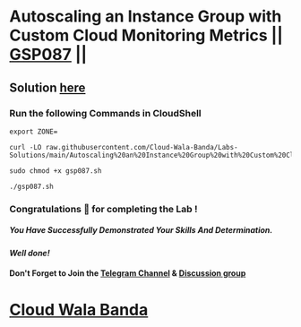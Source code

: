# Autoscaling an Instance Group with Custom Cloud Monitoring Metrics || [GSP087](https://www.cloudskillsboost.google/focuses/611?parent=catalog) ||

## Solution [here](https://youtu.be/jp7VYo44Y-g)

### Run the following Commands in CloudShell

```
export ZONE=
```
```
curl -LO raw.githubusercontent.com/Cloud-Wala-Banda/Labs-Solutions/main/Autoscaling%20an%20Instance%20Group%20with%20Custom%20Cloud%20Monitoring%20Metrics/gsp087.sh

sudo chmod +x gsp087.sh

./gsp087.sh
```

### Congratulations 🎉 for completing the Lab !

##### *You Have Successfully Demonstrated Your Skills And Determination.*

#### *Well done!*

#### Don't Forget to Join the [Telegram Channel](https://t.me/cloudwalabanda) & [Discussion group](https://t.me/cloudwalabandachats)

# [Cloud Wala Banda](https://www.youtube.com/@cloudwalabanda)
